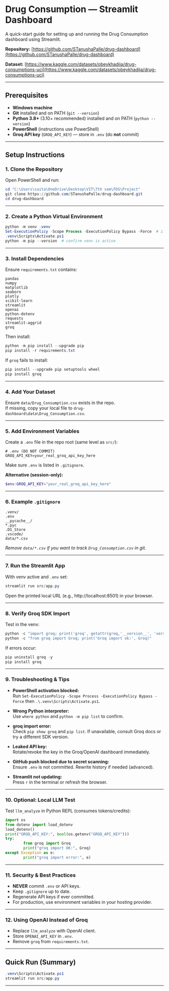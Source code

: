 # Drug Consumption — Streamlit Dashboard

A quick-start guide for setting up and running the Drug Consumption dashboard using Streamlit.

**Repository:** [https://github.com/STanushaPalle/drug-dashboard](https://github.com/STanushaPalle/drug-dashboard)

**Dataset:** [https://www.kaggle.com/datasets/obeykhadija/drug-consumptions-uci](https://www.kaggle.com/datasets/obeykhadija/drug-consumptions-uci)

---

## Prerequisites

- **Windows machine**
- **Git** installed and on PATH (`git --version`)
- **Python 3.8+** (3.10+ recommended) installed and on PATH (`python --version`)
- **PowerShell** (instructions use PowerShell)
- **Groq API key** (`GROQ_API_KEY`) — store in `.env` (do **not** commit)

---

## Setup Instructions

### 1. Clone the Repository

Open PowerShell and run:

```powershell
cd "C:\Users\saita\OneDrive\Desktop\VIT\7th sem\FDS\Project"
git clone https://github.com/STanushaPalle/drug-dashboard.git
cd drug-dashboard
```

---

### 2. Create a Python Virtual Environment

```powershell
python -m venv .venv
Set-ExecutionPolicy -Scope Process -ExecutionPolicy Bypass -Force  # if activation blocked
.venv\Scripts\Activate.ps1
python -m pip --version  # confirm venv is active
```

---

### 3. Install Dependencies

Ensure `requirements.txt` contains:

```
pandas
numpy
matplotlib
seaborn
plotly
scikit-learn
streamlit
openai
python-dotenv
requests
streamlit-aggrid
groq
```

Then install:

```powershell
python -m pip install --upgrade pip
pip install -r requirements.txt
```

If `groq` fails to install:

```powershell
pip install --upgrade pip setuptools wheel
pip install groq
```

---

### 4. Add Your Dataset

Ensure `data/Drug_Consumption.csv` exists in the repo.  
If missing, copy your local file to `drug-dashboard\data\Drug_Consumption.csv`.

---

### 5. Add Environment Variables

Create a `.env` file in the repo root (same level as `src/`):

```
# .env (DO NOT COMMIT)
GROQ_API_KEY=your_real_groq_api_key_here
```

Make sure `.env` is listed in `.gitignore`.

**Alternative (session-only):**

```powershell
$env:GROQ_API_KEY="your_real_groq_api_key_here"
```

---

### 6. Example `.gitignore`

```
.venv/
.env
__pycache__/
*.pyc
.DS_Store
.vscode/
data/*.csv
```

*Remove `data/*.csv` if you want to track `Drug_Consumption.csv` in git.*

---

### 7. Run the Streamlit App

With venv active and `.env` set:

```powershell
streamlit run src/app.py
```

Open the printed local URL (e.g., http://localhost:8501) in your browser.

---

### 8. Verify Groq SDK Import

Test in the venv:

```powershell
python -c "import groq; print('groq', getattr(groq,'__version__', 'version-unknown'))"
python -c "from groq import Groq; print('Groq import ok:', Groq)"
```

If errors occur:

```powershell
pip uninstall groq -y
pip install groq
```

---

### 9. Troubleshooting & Tips

- **PowerShell activation blocked:**  
    Run `Set-ExecutionPolicy -Scope Process -ExecutionPolicy Bypass -Force` then `.\.venv\Scripts\Activate.ps1`.

- **Wrong Python interpreter:**  
    Use `where python` and `python -m pip list` to confirm.

- **groq import error:**  
    Check `pip show groq` and `pip list`. If unavailable, consult Groq docs or try a different SDK version.

- **Leaked API key:**  
    Rotate/revoke the key in the Groq/OpenAI dashboard immediately.

- **GitHub push blocked due to secret scanning:**  
    Ensure `.env` is not committed. Rewrite history if needed (advanced).

- **Streamlit not updating:**  
    Press `r` in the terminal or refresh the browser.

---

### 10. Optional: Local LLM Test

Test `llm_analyze` in Python REPL (consumes tokens/credits):

```python
import os
from dotenv import load_dotenv
load_dotenv()
print("GROQ_API_KEY:", bool(os.getenv("GROQ_API_KEY")))
try:
        from groq import Groq
        print("groq import OK:", Groq)
except Exception as e:
        print("groq import error:", e)
```

---

### 11. Security & Best Practices

- **NEVER** commit `.env` or API keys.
- Keep `.gitignore` up to date.
- Regenerate API keys if ever committed.
- For production, use environment variables in your hosting provider.

---

### 12. Using OpenAI Instead of Groq

- Replace `llm_analyze` with OpenAI client.
- Store `OPENAI_API_KEY` in `.env`.
- Remove `groq` from `requirements.txt`.

---

## Quick Run (Summary)

```powershell
.venv\Scripts\Activate.ps1
streamlit run src/app.py
```

---
